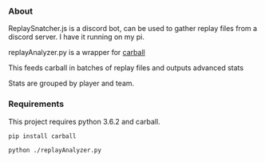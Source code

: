 
### About
ReplaySnatcher.js is a discord bot, can be used to gather replay files from a discord server. 
I have it running on my pi.

replayAnalyzer.py is a wrapper for [carball](https://github.com/SaltieRL/carball) 

This feeds carball in batches of replay files and outputs advanced stats 

Stats are grouped by player and team. 

### Requirements
This project requires python 3.6.2 and carball.

`pip install carball`

`python ./replayAnalyzer.py`
